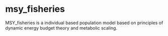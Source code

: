 # msy_fisheries

MSY_fisheries is a individual based population model based on principles of dynamic energy budget theory and metabolic scaling.
